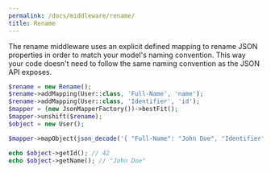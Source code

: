 ```yaml
---
permalink: /docs/middleware/rename/  
title: Rename
---
```


The rename middleware uses an explicit defined mapping to rename JSON properties in order
to match your model's naming convention. This way your code doesn't need to follow the same 
naming convention as the JSON API exposes.
 
```php
$rename = new Rename();
$rename->addMapping(User::class, 'Full-Name', 'name');
$rename->addMapping(User::class, 'Identifier', 'id');
$mapper = (new JsonMapperFactory())->bestFit();
$mapper->unshift($rename);
$object = new User();

$mapper->mapObject(json_decode('{ "Full-Name": "John Doe", "Identifier": 42 }'), $object);

echo $object->getId(); // 42
echo $object->getName(); // "John Doe"
```